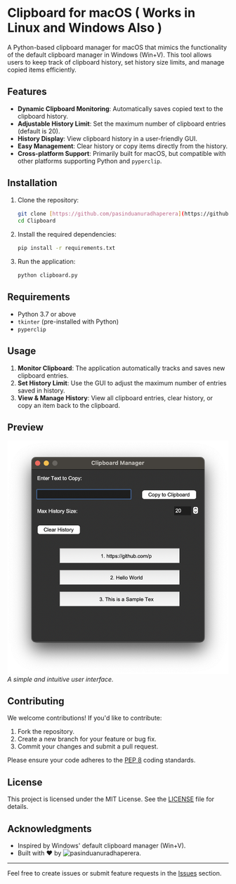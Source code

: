 # Clipboard for macOS ( Works in Linux and Windows Also )

A Python-based clipboard manager for macOS that mimics the functionality of the default clipboard manager in Windows (Win+V). This tool allows users to keep track of clipboard history, set history size limits, and manage copied items efficiently.  

## Features  
- **Dynamic Clipboard Monitoring**: Automatically saves copied text to the clipboard history.  
- **Adjustable History Limit**: Set the maximum number of clipboard entries (default is 20).  
- **History Display**: View clipboard history in a user-friendly GUI.  
- **Easy Management**: Clear history or copy items directly from the history.  
- **Cross-platform Support**: Primarily built for macOS, but compatible with other platforms supporting Python and `pyperclip`.  

## Installation  

1. Clone the repository:  
   ```bash  
   git clone [https://github.com/pasinduanuradhaperera](https://github.com/pasinduanuradhaperera)/Clipboard.git  
   cd Clipboard  
   ```  

2. Install the required dependencies:  
   ```bash  
   pip install -r requirements.txt  
   ```  

3. Run the application:  
   ```bash  
   python clipboard.py  
   ```  

## Requirements  
- Python 3.7 or above  
- `tkinter` (pre-installed with Python)  
- `pyperclip`  

## Usage  

1. **Monitor Clipboard**: The application automatically tracks and saves new clipboard entries.  
2. **Set History Limit**: Use the GUI to adjust the maximum number of entries saved in history.  
3. **View & Manage History**: View all clipboard entries, clear history, or copy an item back to the clipboard.  

## Preview  
![Clipboard App Preview](https://raw.githubusercontent.com/pasinduanuradhaperera/ClipBoard/bcc63a3c875e90a2f2f0405b3280c6fd1346876f/Ui%20.png)  
*A simple and intuitive user interface.*

## Contributing  

We welcome contributions! If you'd like to contribute:  

1. Fork the repository.  
2. Create a new branch for your feature or bug fix.  
3. Commit your changes and submit a pull request.  

Please ensure your code adheres to the [PEP 8](https://pep8.org/) coding standards.  

## License  

This project is licensed under the MIT License. See the [LICENSE](LICENSE) file for details.  

## Acknowledgments  

- Inspired by Windows' default clipboard manager (Win+V).  
- Built with ❤️ by ![pasinduanuradhaperera](https://github.com/pasinduanuradhaperera).  

---

Feel free to create issues or submit feature requests in the [Issues](https://github.com/pasinduanuradhaperera/Clipboard/issues) section.

